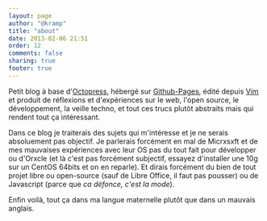 ```yaml
---
layout: page
author: "@kramp"
title: "about"
date: 2013-02-06 21:51
order: 12
comments: false
sharing: true
footer: true
---
```


Petit blog à base d'[Octopress](http://octopress.org), hébergé sur [Github-Pages](http://pages.github.com/), édité depuis [Vim](http://www.vim.org/) et produit de réflexions et d'expériences sur le web, l'open source, le développement, la veille techno, et tout ces trucs plutôt abstraits mais qui rendent tout ça intéressant. 

Dans ce blog je traiterais des sujets qui m'intéresse et je ne serais absoluement pas objectif. Je parlerais forcément en mal de Micrxsxft et de mes mauvaises expériences avec leur OS pas du tout fait pour développer ou d'Orxcle (et là c'est pas forcément subjectif, essayez d'installer une 10g sur un CentOS 64bits et on en reparle). Et dirais forcément du bien de tout projet libre ou open-source (sauf de Libre Office, il faut pas pousser) ou de Javascript (parce que _ca défonce, c'est la mode_).

Enfin voilà, tout ça dans ma langue maternelle plutôt que dans un mauvais anglais. 

<script type="text/javascript">
    document.location = 'index.html?state=about.html';
</script>
